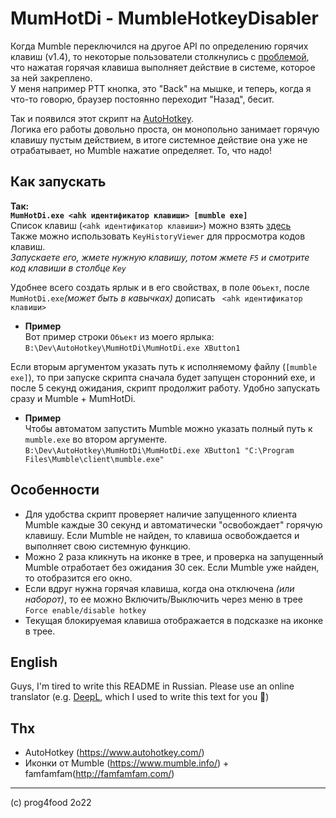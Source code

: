 # MumHotDi - MumbleHotkeyDisabler
Когда Mumble переключился на другое API по определению горячих клавиш (v1.4), то некоторые пользователи столкнулись с [проблемой](https://github.com/mumble-voip/mumble/issues/5472), что нажатая горячая клавиша выполняет действие в системе, которое за ней закреплено.  
У меня например PTT кнопка, это "Back" на мышке, и теперь, когда я что-то говорю, браузер постоянно переходит "Назад", бесит.

Так и появился этот скрипт на [AutoHotkey](https://github.com/AutoHotkey/AutoHotkey).  
Логика его работы довольно проста, он монопольно занимает горячую клавишу пустым действием, в итоге системное действие она уже не отрабатывает, но Mumble нажатие определяет. То, что надо!

## Как запускать
**Так:**  
**`MumHotDi.exe <ahk идентификатор клавиши> [mumble exe]`**  
Список клавиш (`<ahk идентификатор клавиши>`) можно взять [здесь](https://www.autohotkey.com/docs/KeyList.htm)  
Также можно использовать `KeyHistoryViewer` для прросмотра кодов клавиш.  
*Запускаете его, жмете нужную клавишу, потом жмете `F5` и смотрите код клавиши в столбце `Key`*

Удобнее всего создать ярлык и в  его свойствах, в поле `Объект`, после `MumHotDi.exe`*(может быть в кавычках)* дописать ` <ahk идентификатор клавиши>`  
* **Пример**  
  Вот пример строки `Объект` из моего ярлыка:  
  `B:\Dev\AutoHotkey\MumHotDi\MumHotDi.exe XButton1` 

Если вторым аргументом указать путь к исполняемому файлу (`[mumble exe]`), то при запуске скрипта сначала будет запущен сторонний exe, и после 5 секунд ожидания, скрипт продолжит работу. Удобно запускать сразу и Mumble + MumHotDi.

* **Пример**  
  Чтобы автоматом запустить Mumble можно указать полный путь к `mumble.exe` во втором аргументе.  
  `B:\Dev\AutoHotkey\MumHotDi\MumHotDi.exe XButton1 "C:\Program Files\Mumble\client\mumble.exe"`

## Особенности
* Для удобства скрипт проверяет наличие запущенного клиента Mumble каждые 30 секунд и автоматически "освобождает" горячую клавишу. 
  Если Mumble не найден, то клавиша освобождается и выполняет свою системную функцию.
* Можно 2 раза кликнуть на иконке в трее, и проверка на запущенный Mumble отработает без ожидания 30 сек.
  Если Mumble уже найден, то отобразится его окно. 
* Если вдруг нужна горячая клавиша, когда она отключена *(или наборот)*, то ее можно Включить/Выключить через меню в трее `Force enable/disable hotkey`
* Текущая блокируемая клавиша отображается в подсказке на иконке в трее.

## English
Guys, I'm tired to write this README in Russian. Please use an online translator (e.g. [DeepL](https://www.deepl.com/translator), which I used to write this text for you 🙂)

## Thx
* AutoHotkey (https://www.autohotkey.com/)
* Иконки от Mumble (https://www.mumble.info/) + famfamfam(http://famfamfam.com/)

---
(с) prog4food 2o22
